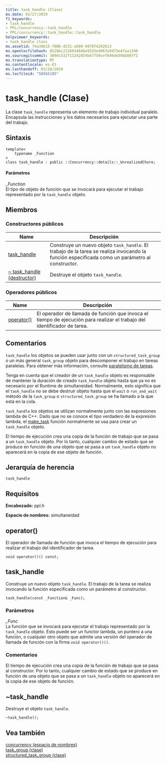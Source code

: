 ```yaml
---
title: task_handle (Clase)
ms.date: 03/27/2019
f1_keywords:
- task_handle
- PPL/concurrency::task_handle
- PPL/concurrency::task_handle::task_handle
helpviewer_keywords:
- task_handle class
ms.assetid: 74a34b15-708b-4231-a509-947874292b13
ms.openlocfilehash: 8528bc212603484be9325ed967e9475e4faa1348
ms.sourcegitcommit: 309dc532f13242854b47759cef846de59bb807f1
ms.translationtype: MT
ms.contentlocale: es-ES
ms.lasthandoff: 03/28/2019
ms.locfileid: "58565105"
---
```

# <a name="taskhandle-class"></a>task_handle (Clase)

La clase `task_handle` representa un elemento de trabajo individual paralelo. Encapsula las instrucciones y los datos necesarios para ejecutar una parte del trabajo.

## <a name="syntax"></a>Sintaxis

```
template<
    typename _Function
>
class task_handle : public ::Concurrency::details::_UnrealizedChore;
```

#### <a name="parameters"></a>Parámetros

*_Function*<br/>
El tipo de objeto de función que se invocará para ejecutar el trabajo representado por la `task_handle` objeto.

## <a name="members"></a>Miembros

### <a name="public-constructors"></a>Constructores públicos

|Name|Descripción|
|----------|-----------------|
|[task_handle](#task_handle)|Construye un nuevo objeto `task_handle`. El trabajo de la tarea se realiza invocando la función especificada como un parámetro al constructor.|
|[~ task_handle (destructor)](#dtor)|Destruye el objeto `task_handle`.|

### <a name="public-operators"></a>Operadores públicos

|Name|Descripción|
|----------|-----------------|
|[operator()](#task_handle__operator_call)|El operador de llamada de función que invoca el tiempo de ejecución para realizar el trabajo del identificador de tarea.|

## <a name="remarks"></a>Comentarios

`task_handle` los objetos se pueden usar junto con un `structured_task_group` o un más general `task_group` objeto para descomponer el trabajo en tareas paralelas. Para obtener más información, consulte [paralelismo de tareas](../../../parallel/concrt/task-parallelism-concurrency-runtime.md).

Tenga en cuenta que el creador de un `task_handle` objeto es responsable de mantener la duración de creado `task_handle` objeto hasta que ya no es necesario por el Runtime de simultaneidad. Normalmente, esto significa que el `task_handle` no se debe destruir objeto hasta que el `wait` o `run_and_wait` método de la `task_group` o `structured_task_group` se ha llamado a la que está en la cola.

`task_handle` los objetos se utilizan normalmente junto con las expresiones lambda de C++. Dado que no se conoce el tipo verdadero de la expresión lambda, el [make_task](concurrency-namespace-functions.md#make_task) función normalmente se usa para crear un `task_handle` objeto.

El tiempo de ejecución crea una copia de la función de trabajo que se pasa a un `task_handle` objeto. Por lo tanto, cualquier cambio de estado que se produce en función de una objeto que se pasa a un `task_handle` objeto no aparecerá en la copia de ese objeto de función.

## <a name="inheritance-hierarchy"></a>Jerarquía de herencia

`task_handle`

## <a name="requirements"></a>Requisitos

**Encabezado:** ppl.h

**Espacio de nombres:** simultaneidad

##  <a name="task_handle__operator_call"></a> operator()

El operador de llamada de función que invoca el tiempo de ejecución para realizar el trabajo del identificador de tarea.

```
void operator()() const;
```

## <a name="taskhandle"></a>task_handle

Construye un nuevo objeto `task_handle`. El trabajo de la tarea se realiza invocando la función especificada como un parámetro al constructor.

```
task_handle(const _Function& _Func);
```

### <a name="parameters"></a>Parámetros

*_Func*<br/>
La función que se invocará para ejecutar el trabajo representado por la `task_handle` objeto. Esto puede ser un functor lambda, un puntero a una función, o cualquier otro objeto que admite una versión del operador de llamada de función con la firma `void operator()()`.

### <a name="remarks"></a>Comentarios

El tiempo de ejecución crea una copia de la función de trabajo que se pasa al constructor. Por lo tanto, cualquier cambio de estado que se produce en función de una objeto que se pasa a un `task_handle` objeto no aparecerá en la copia de ese objeto de función.

##  <a name="dtor"></a> ~task_handle

Destruye el objeto `task_handle`.

```
~task_handle();
```

## <a name="see-also"></a>Vea también

[concurrency (espacio de nombres)](concurrency-namespace.md)<br/>
[task_group (clase)](task-group-class.md)<br/>
[structured_task_group (clase)](structured-task-group-class.md)
